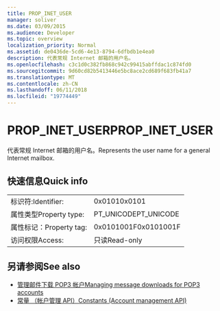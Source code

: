 ```yaml
---
title: PROP_INET_USER
manager: soliver
ms.date: 03/09/2015
ms.audience: Developer
ms.topic: overview
localization_priority: Normal
ms.assetid: de0436de-5cd6-4e13-8794-6dfbdb1e4ea0
description: 代表常规 Internet 邮箱的用户名。
ms.openlocfilehash: c3c1d0c382fb868c942c99415abffdac1c874fd0
ms.sourcegitcommit: 9d60cd82b5413446e5bc8ace2cd689f683fb41a7
ms.translationtype: MT
ms.contentlocale: zh-CN
ms.lasthandoff: 06/11/2018
ms.locfileid: "19774449"
---
```

# <a name="propinetuser"></a><span data-ttu-id="9c66d-103">PROP_INET_USER</span><span class="sxs-lookup"><span data-stu-id="9c66d-103">PROP_INET_USER</span></span>

<span data-ttu-id="9c66d-104">代表常规 Internet 邮箱的用户名。</span><span class="sxs-lookup"><span data-stu-id="9c66d-104">Represents the user name for a general Internet mailbox.</span></span>
  
## <a name="quick-info"></a><span data-ttu-id="9c66d-105">快速信息</span><span class="sxs-lookup"><span data-stu-id="9c66d-105">Quick info</span></span>

|||
|:-----|:-----|
|<span data-ttu-id="9c66d-106">标识符:</span><span class="sxs-lookup"><span data-stu-id="9c66d-106">Identifier:</span></span>  <br/> |<span data-ttu-id="9c66d-107">0x0101</span><span class="sxs-lookup"><span data-stu-id="9c66d-107">0x0101</span></span>  <br/> |
|<span data-ttu-id="9c66d-108">属性类型</span><span class="sxs-lookup"><span data-stu-id="9c66d-108">Property type:</span></span>  <br/> |<span data-ttu-id="9c66d-109">PT_UNICODE</span><span class="sxs-lookup"><span data-stu-id="9c66d-109">PT_UNICODE</span></span>  <br/> |
|<span data-ttu-id="9c66d-110">属性标记：</span><span class="sxs-lookup"><span data-stu-id="9c66d-110">Property tag:</span></span>  <br/> |<span data-ttu-id="9c66d-111">0x0101001F</span><span class="sxs-lookup"><span data-stu-id="9c66d-111">0x0101001F</span></span>  <br/> |
|<span data-ttu-id="9c66d-112">访问权限</span><span class="sxs-lookup"><span data-stu-id="9c66d-112">Access:</span></span>  <br/> |<span data-ttu-id="9c66d-113">只读</span><span class="sxs-lookup"><span data-stu-id="9c66d-113">Read-only</span></span>  <br/> |
   
## <a name="see-also"></a><span data-ttu-id="9c66d-114">另请参阅</span><span class="sxs-lookup"><span data-stu-id="9c66d-114">See also</span></span>

- [<span data-ttu-id="9c66d-115">管理邮件下载 POP3 帐户</span><span class="sxs-lookup"><span data-stu-id="9c66d-115">Managing message downloads for POP3 accounts</span></span>](managing-message-downloads-for-pop3-accounts.md) 
- [<span data-ttu-id="9c66d-116">常量 （帐户管理 API）</span><span class="sxs-lookup"><span data-stu-id="9c66d-116">Constants (Account management API)</span></span>](constants-account-management-api.md)

